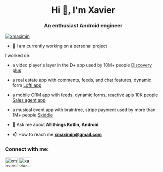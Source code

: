 <h1 align="center">Hi 👋, I'm Xavier</h1>
<h3 align="center">An enthusiast Android engineer</h3>

<p align="left"> <a href="https://twitter.com/xmaximin" target="blank"><img src="https://img.shields.io/twitter/follow/xmaximin?logo=twitter&style=for-the-badge" alt="xmaximin" /></a> </p>

- 🔭 I am currently working on a personal project

I worked on:
- a video player's layer in the D+ app used by 10M+ people [Discovery plus](https://play.google.com/store/apps/details?id=com.discoveryplus.tv.android&hl=fr&gl=US) 
- a real estate app with comments, feeds, and chat features, dynamic form [Lofti app](https://play.google.com/store/apps/details?id=co.lofti.app)
- a mobile CRM app with feeds, dynamic forms, reactive apis 10K people [Sales agent app](https://play.google.com/store/apps/details?id=uk.co.bboxx.salesagent&hl=fr&gl=US)
- a musical event app with braintree, stripe payment used by more than 1M+ people [Skiddle](https://play.google.com/store/search?q=skiddle&c=apps&hl=fr&gl=US)

- 💬 Ask me about **All things Kotlin, Android**

- 📫 How to reach me **xmaximin@gmail.com**

<h3 align="left">Connect with me:</h3>
<p align="left">
<a href="https://twitter.com/xmaximin" target="blank"><img align="center" src="https://raw.githubusercontent.com/rahuldkjain/github-profile-readme-generator/master/src/images/icons/Social/twitter.svg" alt="xmaximin" height="30" width="40" /></a>
<a href="https://linkedin.com/in/xaviermaximin" target="blank"><img align="center" src="https://raw.githubusercontent.com/rahuldkjain/github-profile-readme-generator/master/src/images/icons/Social/linked-in-alt.svg" alt="xaviermaximin" height="30" width="40" /></a>
</p>
